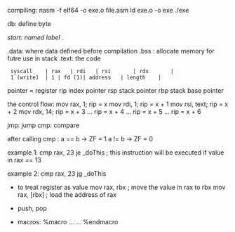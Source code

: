 compiling:
	nasm -f elf64 -o exe.o file.asm
	ld exe.o -o exe
	./exe

db: define byte

_start: named label ._

.data: where data defined before compilation
.bss : allocate memory for futre use in stack
.text: the code

     syscall	| rax	| rdi	| rsi		| rdx		|
     1 (write)  | 1	| fd (1)| address	| length	|	 

pointer = register
	rip index pointer
	rsp stack pointer
	rbp stack base pointer

the control flow:
	mov rax, 1;	rip = x
	mov rdi, 1;	rip = x + 1
	mov rsi, text;	rip = x + 2
	mov rdx, 14;	rip = x + 3
	...		rip = x + 4
	...		rip = x + 5
	...		rip = x + 6

jmp: jump
cmp: compare

after calling cmp :
	a == b -> ZF = 1
	a != b -> ZF = 0

example 1:
	cmp rax, 23
	je _doThis ; this instruction will be executed if value in rax == 13

example 2:
	cmp rax, 23
	jg _doThis

+ to treat register as value
	mov rax, rbx	; move the value in rax to rbx
	mov rax, [rbx]	; load the address of rax

+ push, pop

+ macros:
	%macro <name> <argc>
		...
		<macro body>
		...
	%endmacro













